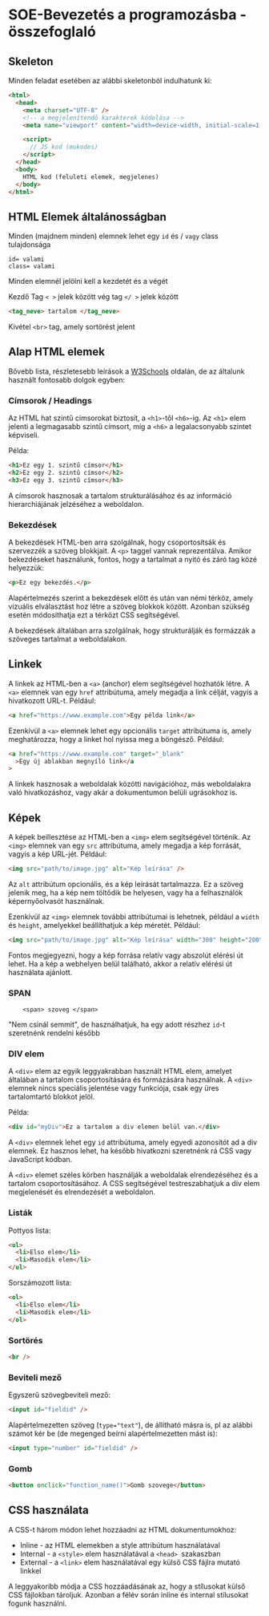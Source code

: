 # SOE-Bevezetés a programozásba - összefoglaló

## Skeleton

Minden feladat esetében az alábbi skeletonból indulhatunk ki:

```html
<html>
  <head>
    <meta charset="UTF-8" />
    <!-- a megjelenítendő karakterek kódolása -->
    <meta name="viewport" content="width=device-width, initial-scale=1.0" />

    <script>
      // JS kod (mukodes)
    </script>
  </head>
  <body>
    HTML kod (feluleti elemek, megjelenes)
  </body>
</html>
```

## HTML Elemek általánosságban

Minden (majdnem minden) elemnek lehet egy `id` és / `vagy` class tulajdonsága

```
id= valami
class= valami
```

Minden elemnél jelölni kell a kezdetét és a végét

Kezdő Tag `< >` jelek között vég tag `</ >` jelek között

```html
<tag_neve> tartalom </tag_neve>
```

Kivétel `<br>` tag, amely sortörést jelent

## Alap HTML elemek

Bővebb lista, részletesebb leírások a [W3Schools](https://www.w3schools.com/html/) oldalán, de az általunk használt fontosabb dolgok egyben:

### Címsorok / Headings

Az HTML hat szintű címsorokat biztosít, a `<h1>`-től `<h6>`-ig. Az `<h1>` elem jelenti a legmagasabb szintű címsort, míg a `<h6>` a legalacsonyabb szintet képviseli.

Példa:

```html
<h1>Ez egy 1. szintű címsor</h1>
<h2>Ez egy 2. szintű címsor</h2>
<h3>Ez egy 3. szintű címsor</h3>
```

A címsorok hasznosak a tartalom strukturálásához és az információ hierarchiájának jelzéséhez a weboldalon.

### Bekezdések

A bekezdések HTML-ben arra szolgálnak, hogy csoportosítsák és szervezzék a szöveg blokkjait. A `<p>` taggel vannak reprezentálva. Amikor bekezdéseket használunk, fontos, hogy a tartalmat a nyitó és záró tag közé helyezzük:

```html
<p>Ez egy bekezdés.</p>
```

Alapértelmezés szerint a bekezdések előtt és után van némi térköz, amely vizuális elválasztást hoz létre a szöveg blokkok között. Azonban szükség esetén módosíthatja ezt a térközt CSS segítségével.

A bekezdések általában arra szolgálnak, hogy strukturálják és formázzák a szöveges tartalmat a weboldalakon.

## Linkek

A linkek az HTML-ben a `<a>` (anchor) elem segítségével hozhatók létre. A `<a>` elemnek van egy `href` attribútuma, amely megadja a link célját, vagyis a hivatkozott URL-t. Például:

```html
<a href="https://www.example.com">Egy példa link</a>
```

Ezenkívül a `<a>` elemnek lehet egy opcionális `target` attribútuma is, amely meghatározza, hogy a linket hol nyissa meg a böngésző. Például:

```html
<a href="https://www.example.com" target="_blank"
  >Egy új ablakban megnyíló link</a
>
```

A linkek hasznosak a weboldalak közötti navigációhoz, más weboldalakra való hivatkozáshoz, vagy akár a dokumentumon belüli ugrásokhoz is.

## Képek

A képek beillesztése az HTML-ben a `<img>` elem segítségével történik. Az `<img>` elemnek van egy `src` attribútuma, amely megadja a kép forrását, vagyis a kép URL-jét. Például:

```html
<img src="path/to/image.jpg" alt="Kép leírása" />
```

Az `alt` attribútum opcionális, és a kép leírását tartalmazza. Ez a szöveg jelenik meg, ha a kép nem töltődik be helyesen, vagy ha a felhasználók képernyőolvasót használnak.

Ezenkívül az `<img>` elemnek további attribútumai is lehetnek, például a `width` és `height`, amelyekkel beállíthatjuk a kép méretét. Például:

```html
<img src="path/to/image.jpg" alt="Kép leírása" width="300" height="200" />
```

Fontos megjegyezni, hogy a kép forrása relatív vagy abszolút elérési út lehet. Ha a kép a webhelyen belül található, akkor a relatív elérési út használata ajánlott.

### SPAN

```
    <span> szoveg </span>
```

"Nem csinál semmit", de használhatjuk, ha egy adott részhez `id`-t szeretnénk rendelni később

### DIV elem

A `<div>` elem az egyik leggyakrabban használt HTML elem, amelyet általában a tartalom csoportosítására és formázására használnak. A `<div>` elemnek nincs speciális jelentése vagy funkciója, csak egy üres tartalomtartó blokkot jelöl.

Példa:

```html
<div id="myDiv">Ez a tartalom a div elemen belül van.</div>
```

A `<div>` elemnek lehet egy `id` attribútuma, amely egyedi azonosítót ad a div elemnek. Ez hasznos lehet, ha később hivatkozni szeretnénk rá CSS vagy JavaScript kódban.

A `<div>` elemet széles körben használják a weboldalak elrendezéséhez és a tartalom csoportosításához. A CSS segítségével testreszabhatjuk a div elem megjelenését és elrendezését a weboldalon.

### Listák

Pottyos lista:

```html
<ul>
  <li>Elso elem</li>
  <li>Masodik elem</li>
</ul>
```

Sorszámozott lista:

```html
<ol>
  <li>Elso elem</li>
  <li>Masodik elem</li>
</ol>
```

### Sortörés

```html
<br />
```

### Beviteli mező

Egyszerű szövegbeviteli mező:

```html
<input id="fieldid" />
```

Alapértelmezetten szöveg (`type="text"`), de állítható másra is, pl az alábbi számot kér be (de megenged beírni alapértelmezetten mást is):

```html
<input type="number" id="fieldid" />
```

### Gomb

```html
<button onclick="function_name()">Gomb szovege</button>
```

## CSS használata

A CSS-t három módon lehet hozzáadni az HTML dokumentumokhoz:

- Inline - az HTML elemekben a style attribútum használatával
- Internal - a `<style>` elem használatával a `<head> `szakaszban
- External - a `<link>` elem használatával egy külső CSS fájlra mutató linkkel

A leggyakoribb módja a CSS hozzáadásának az, hogy a stílusokat külső CSS fájlokban tároljuk. Azonban a félév során inline és internal stílusokat fogunk használni.
